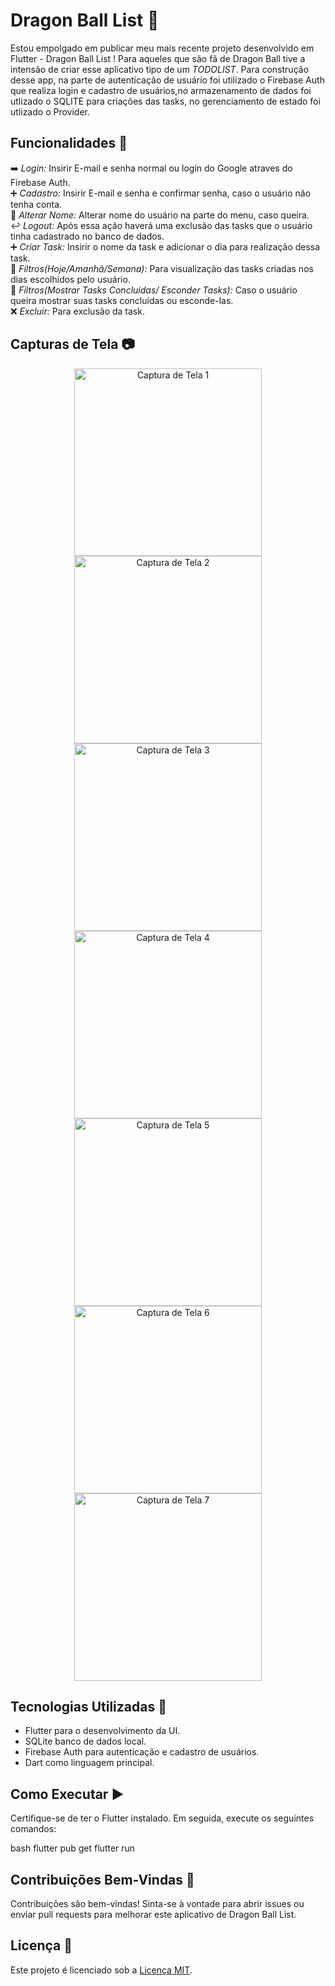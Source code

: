 # Dragon Ball List 🚀

Estou empolgado em publicar meu mais recente projeto desenvolvido em Flutter - Dragon Ball List !
Para aqueles que são fã de Dragon Ball tive a intensão de criar esse aplicativo tipo de um _TODOLIST_.
Para construção desse app, na parte de autenticação de usuário foi utilizado o Firebase Auth que realiza login e cadastro de usuários,no armazenamento de dados foi utlizado o SQLITE para criações das tasks, no gerenciamento de estado foi utlizado o Provider.

## Funcionalidades 🔨

➡️ _Login:_ Insirir E-mail e senha normal ou login do Google atraves do Firebase Auth.  
➕ _Cadastro:_ Insirir E-mail e senha e confirmar senha, caso o usuário não tenha conta.  
📝 _Alterar Nome:_ Alterar nome do usuário na parte do menu, caso queira.  
↩️ _Logout:_ Após essa ação haverá uma exclusão das tasks que o usuário tinha cadastrado no banco de dados.  
➕ _Criar Task:_ Insirir o nome da task e adicionar o dia para realização dessa task.  
🔎 _Filtros(Hoje/Amanhã/Semana):_ Para visualização das tasks criadas nos dias escolhidos pelo usuário.  
🔎 _Filtros(Mostrar Tasks Concluídas/ Esconder Tasks):_ Caso o usuário queira mostrar suas tasks concluídas ou esconde-las.  
❌ _Excluir:_ Para exclusão da task.

## Capturas de Tela 📷
<p align="center">
  
  <img src="Assets/00%20-%20assets/IMG-tela-login.jpg" alt="Captura de Tela 1" width="300"/>
  <img src="Assets/00%20-%20assets/IMG-register.jpg" alt="Captura de Tela 2" width="300"/>
  <img src="Assets/00%20-%20assets/IMG-home.jpg" alt="Captura de Tela 3" width="300"/>
  <img src="Assets/00%20-%20assets/IMG-filters.jpg" alt="Captura de Tela 4" width="300"/>
  <img src="Assets/00%20-%20assets/IMG-drawer.jpg" alt="Captura de Tela 5" width="300"/>
  <img src="Assets/00%20-%20assets/IMG-save-task.jpg" alt="Captura de Tela 6" width="300"/>
  <img src="Assets/00%20-%20assets/video%20dragon%20ball%20list.gif" alt="Captura de Tela 7" width="300"/>
  
</p>

## Tecnologias Utilizadas 📱

- Flutter para o desenvolvimento da UI.
- SQLite banco de dados local.
- Firebase Auth para autenticação e cadastro de usuários.
- Dart como linguagem principal.

## Como Executar ▶️

Certifique-se de ter o Flutter instalado. Em seguida, execute os seguintes comandos:

bash
flutter pub get
flutter run

## Contribuições Bem-Vindas 🤝

Contribuições são bem-vindas! Sinta-se à vontade para abrir issues ou enviar pull requests para melhorar este aplicativo de Dragon Ball List.

## Licença 🪪

Este projeto é licenciado sob a [Licença MIT](LICENSE).
